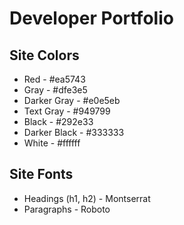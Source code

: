 # Developer Portfolio

## Site Colors
- Red - #ea5743
- Gray - #dfe3e5
- Darker Gray - #e0e5eb
- Text Gray - #949799
- Black - #292e33
- Darker Black - #333333
- White - #ffffff

## Site Fonts
- Headings (h1, h2) - Montserrat
- Paragraphs - Roboto
